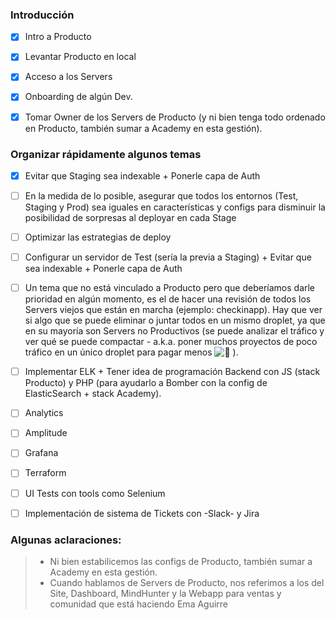 ### Introducción

- [x] Intro a Producto 

- [x] Levantar Producto en local 

- [x] Acceso a los Servers 

- [x] Onboarding de algún Dev.

- [x] Tomar Owner de los Servers de Producto (y ni bien tenga todo ordenado en Producto, también sumar a Academy en esta gestión).

### Organizar rápidamente algunos temas

- [x] Evitar que Staging sea indexable + Ponerle capa de Auth

- [ ] En la medida de lo posible, asegurar que todos los entornos (Test, Staging y Prod) sea iguales en características y configs para disminuir la posibilidad de sorpresas al deployar en cada Stage

- [ ] Optimizar las estrategias de deploy

- [ ] Configurar un servidor de Test (sería la previa a Staging) + Evitar que sea indexable + Ponerle capa de Auth

- [ ] Un tema que no está vinculado a Producto pero que deberíamos darle prioridad en algún momento, es el de hacer una revisión de todos los Servers viejos que están en marcha (ejemplo: checkinapp). Hay que ver si algo que se puede eliminar o juntar todos en un mismo droplet, ya que en su mayoría son Servers no Productivos (se puede analizar el tráfico y ver qué se puede compactar - a.k.a. poner muchos proyectos de poco tráfico en un único droplet para pagar menos ![:rat:](https://a.slack-edge.com/production-standard-emoji-assets/13.0/apple-medium/1f400.png) ).

- [ ] Implementar ELK + Tener idea de programación Backend con JS (stack Producto) y PHP (para ayudarlo a Bomber con la config de ElasticSearch + stack Academy).

- [ ] Analytics

- [ ] Amplitude

- [ ] Grafana

- [ ] Terraform

- [ ] UI Tests con tools como Selenium

- [ ] Implementación de sistema de Tickets con -Slack- y Jira

### Algunas aclaraciones:

> - Ni bien estabilicemos las configs de Producto, también sumar a Academy en esta gestión.
> - Cuando hablamos de Servers de Producto, nos referimos a los del Site, Dashboard, MindHunter y la Webapp para ventas y comunidad que está haciendo Ema Aguirre

